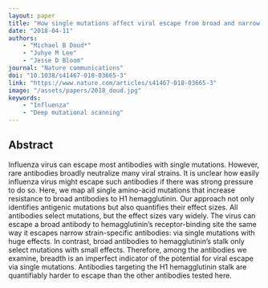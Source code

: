```yaml
---
layout: paper
title: "How single mutations affect viral escape from broad and narrow antibodies to H1 influenza hemagglutinin"
date: "2018-04-11"
authors: 
    - "Michael B Doud*"
    - "Juhye M Lee"
    - "Jesse D Bloom"
journal: "Nature communications"
doi: "10.1038/s41467-018-03665-3"
link: "https://www.nature.com/articles/s41467-018-03665-3"
image: "/assets/papers/2018_doud.jpg"
keywords:
    - "Influenza"
    - "Deep mutational scanning"
---
```


## Abstract

Influenza virus can escape most antibodies with single mutations. However, rare antibodies
broadly neutralize many viral strains. It is unclear how easily influenza virus might escape
such antibodies if there was strong pressure to do so. Here, we map all single amino-acid
mutations that increase resistance to broad antibodies to H1 hemagglutinin. Our approach
not only identifies antigenic mutations but also quantifies their effect sizes. All antibodies
select mutations, but the effect sizes vary widely. The virus can escape a broad antibody to
hemagglutinin’s receptor-binding site the same way it escapes narrow strain-specific
antibodies: via single mutations with huge effects. In contrast, broad antibodies to
hemagglutinin’s stalk only select mutations with small effects. Therefore, among the
antibodies we examine, breadth is an imperfect indicator of the potential for viral escape via
single mutations. Antibodies targeting the H1 hemagglutinin stalk are quantifiably harder to
escape than the other antibodies tested here.
